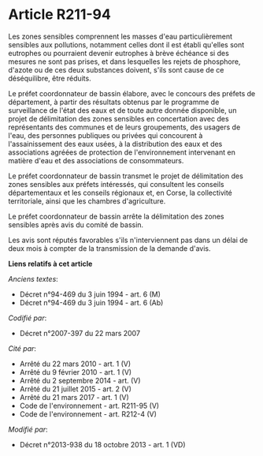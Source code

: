 # Article R211-94

Les zones sensibles comprennent les masses d'eau particulièrement sensibles aux pollutions, notamment celles dont il est
établi qu'elles sont eutrophes ou pourraient devenir eutrophes à brève échéance si des mesures ne sont pas prises, et dans
lesquelles les rejets de phosphore, d'azote ou de ces deux substances doivent, s'ils sont cause de ce déséquilibre, être
réduits. 

Le préfet coordonnateur de bassin élabore, avec le concours des préfets de département, à partir des résultats obtenus par le
programme de surveillance de l'état des eaux et de toute autre donnée disponible, un projet de délimitation des zones
sensibles en concertation avec des représentants des communes et de leurs groupements, des usagers de l'eau, des personnes
publiques ou privées qui concourent à l'assainissement des eaux usées, à la distribution des eaux et des associations agréées
de protection de l'environnement intervenant en matière d'eau et des associations de consommateurs. 

Le préfet coordonnateur de bassin transmet le projet de délimitation des zones sensibles aux préfets intéressés, qui
consultent les conseils départementaux et les conseils régionaux et, en Corse, la collectivité territoriale, ainsi que les
chambres d'agriculture. 

Le préfet coordonnateur de bassin arrête la délimitation des zones sensibles après avis du comité de bassin. 

Les avis sont réputés favorables s'ils n'interviennent pas dans un délai de deux mois à compter de la transmission de la
demande d'avis.

**Liens relatifs à cet article**

_Anciens textes_:

  - Décret n°94-469 du 3 juin 1994 - art. 6 (M)
  - Décret n°94-469 du 3 juin 1994 - art. 6 (Ab)

_Codifié par_:

  - Décret n°2007-397 du 22 mars 2007

_Cité par_:

  - Arrêté du 22 mars 2010 - art. 1 (V)
  - Arrêté du 9 février 2010 - art. 1 (V)
  - Arrêté du 2 septembre 2014 - art. (V)
  - Arrêté du 21 juillet 2015 - art. 2 (V)
  - Arrêté du 21 mars 2017 - art. 1 (V)
  - Code de l'environnement - art. R211-95 (V)
  - Code de l'environnement - art. R212-4 (V)

_Modifié par_:

  - Décret n°2013-938 du 18 octobre 2013 - art. 1 (VD)
